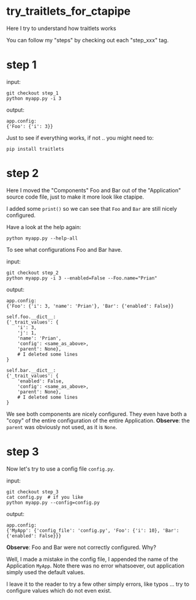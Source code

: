 # try_traitlets_for_ctapipe
Here I try to understand how traitlets works

You can follow my "steps" by checking out each "step_xxx" tag.

# step 1

input:

    git checkout step_1
    python myapp.py -i 3

output:

    app.config:
    {'Foo': {'i': 3}}

Just to see if everything works, if not .. you might need to:

    pip install traitlets

# step 2

Here I moved the "Components" Foo and Bar out of the "Application" source code file, just to make it more look like ctapipe.

I added some `print()` so we can see that `Foo` and `Bar` are still nicely configured.

Have a look at the help again:

    python myapp.py --help-all

To see what configurations Foo and Bar have.

input:

    git checkout step_2
    python myapp.py -i 3 --enabled=False --Foo.name="Prian"

output:

    app.config:
    {'Foo': {'i': 3, 'name': 'Prian'}, 'Bar': {'enabled': False}}

    self.foo.__dict__:
    {'_trait_values': {
        'i': 3,
        'j': 1,
        'name': 'Prian',
        'config': <same_as_above>,
        'parent': None},
        # I deleted some lines
    }

    self.bar.__dict__:
    {'_trait_values': {
        'enabled': False,
        'config': <same_as_above>,
        'parent': None},
        # I deleted some lines
    }

We see both components are nicely configured. They even have both a "copy"
of the entire configuration of the entire Application.
**Observe**: the `parent` was obviously not used, as it is `None`.

# step 3

Now let's try to use a config file `config.py`.

input:

    git checkout step_3
    cat config.py  # if you like
    python myapp.py --config=config.py

output:

    app.config:
    {'MyApp': {'config_file': 'config.py', 'Foo': {'i': 10}, 'Bar': {'enabled': False}}}

**Observe**: Foo and Bar were not correctly configured. Why?

Well, I made a mistake in the config file, I appended the name of the Application `MyApp`. Note  there was no error whatsoever, out application simply used the default values.

I leave it to the reader to try a few other simply errors, like typos ... try to configure values which do not even exist.

